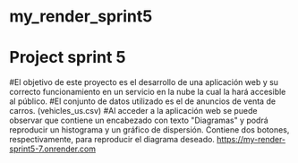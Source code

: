 # my_render_sprint5
# Project sprint 5
#El objetivo de este proyecto es el desarrollo de una aplicación web y su correcto funcionamiento en un servicio en la nube la cual la hará accesible al público.
#El conjunto de datos utilizado es el de anuncios de venta de carros. (vehicles_us.csv)
#Al acceder a la aplicación web se puede observar que contiene un encabezado con texto "Diagramas" y podrá reproducir un histograma y un gráfico de dispersión. Contiene dos botones, respectivamente, para reproducir el diagrama deseado.
https://my-render-sprint5-7.onrender.com